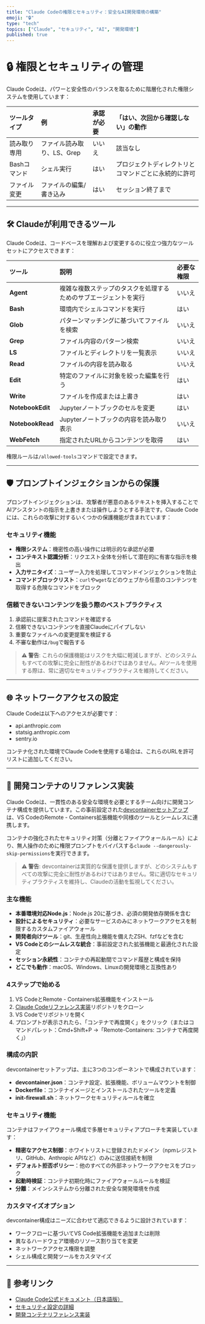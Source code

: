 ```yaml
---
title: "Claude Codeの権限とセキュリティ：安全なAI開発環境の構築"
emoji: "🔒"
type: "tech"
topics: ["Claude", "セキュリティ", "AI", "開発環境"]
published: true
---
```


# 🔒 権限とセキュリティの管理

Claude Codeは、パワーと安全性のバランスを取るために階層化された権限システムを使用しています：

| ツールタイプ   | 例                | 承認が必要 | 「はい、次回から確認しない」の動作          |
| :------- | :--------------- | :---- | :------------------------- |
| 読み取り専用   | ファイル読み取り、LS、Grep | いいえ   | 該当なし                       |
| Bashコマンド | シェル実行            | はい    | プロジェクトディレクトリとコマンドごとに永続的に許可 |
| ファイル変更   | ファイルの編集/書き込み     | はい    | セッション終了まで                  |

---

## 🛠️ Claudeが利用できるツール

Claude Codeは、コードベースを理解および変更するのに役立つ強力なツールセットにアクセスできます：

| ツール              | 説明                               | 必要な権限 |
| :--------------- | :------------------------------- | :---- |
| **Agent**        | 複雑な複数ステップのタスクを処理するためのサブエージェントを実行 | いいえ   |
| **Bash**         | 環境内でシェルコマンドを実行                   | はい    |
| **Glob**         | パターンマッチングに基づいてファイルを検索            | いいえ   |
| **Grep**         | ファイル内容のパターン検索                    | いいえ   |
| **LS**           | ファイルとディレクトリを一覧表示                 | いいえ   |
| **Read**         | ファイルの内容を読み取る                     | いいえ   |
| **Edit**         | 特定のファイルに対象を絞った編集を行う              | はい    |
| **Write**        | ファイルを作成または上書き                    | はい    |
| **NotebookEdit** | Jupyterノートブックのセルを変更              | はい    |
| **NotebookRead** | Jupyterノートブックの内容を読み取り表示          | いいえ   |
| **WebFetch**     | 指定されたURLからコンテンツを取得               | はい    |

権限ルールは`/allowed-tools`コマンドで設定できます。

---

## 🛡️ プロンプトインジェクションからの保護

プロンプトインジェクションは、攻撃者が悪意のあるテキストを挿入することでAIアシスタントの指示を上書きまたは操作しようとする手法です。Claude Codeには、これらの攻撃に対するいくつかの保護機能が含まれています：

### セキュリティ機能

- **権限システム**：機密性の高い操作には明示的な承認が必要
- **コンテキスト認識分析**：リクエスト全体を分析して潜在的に有害な指示を検出
- **入力サニタイズ**：ユーザー入力を処理してコマンドインジェクションを防止
- **コマンドブロックリスト**：`curl`や`wget`などのウェブから任意のコンテンツを取得する危険なコマンドをブロック

### 信頼できないコンテンツを扱う際のベストプラクティス

1. 承認前に提案されたコマンドを確認する
2. 信頼できないコンテンツを直接Claudeにパイプしない
3. 重要なファイルへの変更提案を検証する
4. 不審な動作は`/bug`で報告する

> **⚠️ 警告**: これらの保護機能はリスクを大幅に軽減しますが、どのシステムもすべての攻撃に完全に耐性があるわけではありません。AIツールを使用する際は、常に適切なセキュリティプラクティスを維持してください。

---

## 🌐 ネットワークアクセスの設定

Claude Codeは以下へのアクセスが必要です：

- api.anthropic.com
- statsig.anthropic.com
- sentry.io

コンテナ化された環境でClaude Codeを使用する場合は、これらのURLを許可リストに追加してください。

---

## 🐳 開発コンテナのリファレンス実装

Claude Codeは、一貫性のある安全な環境を必要とするチーム向けに開発コンテナ構成を提供しています。この事前設定された[devcontainerセットアップ](https://code.visualstudio.com/docs/devcontainers/containers)は、VS CodeのRemote - Containers拡張機能や同様のツールとシームレスに連携します。

コンテナの強化されたセキュリティ対策（分離とファイアウォールルール）により、無人操作のために権限プロンプトをバイパスする`claude --dangerously-skip-permissions`を実行できます。

> **⚠️ 警告**: devcontainerは実質的な保護を提供しますが、どのシステムもすべての攻撃に完全に耐性があるわけではありません。常に適切なセキュリティプラクティスを維持し、Claudeの活動を監視してください。

### 主な機能

- **本番環境対応Node.js**：Node.js 20に基づき、必須の開発依存関係を含む
- **設計によるセキュリティ**：必要なサービスのみにネットワークアクセスを制限するカスタムファイアウォール
- **開発者向けツール**：git、生産性向上機能を備えたZSH、fzfなどを含む
- **VS Codeとのシームレスな統合**：事前設定された拡張機能と最適化された設定
- **セッション永続性**：コンテナの再起動間でコマンド履歴と構成を保持
- **どこでも動作**：macOS、Windows、Linuxの開発環境と互換性あり

### 4ステップで始める

1. VS CodeとRemote - Containers拡張機能をインストール
2. [Claude Codeリファレンス実装](https://github.com/anthropics/claude-code/tree/main/.devcontainer)リポジトリをクローン
3. VS Codeでリポジトリを開く
4. プロンプトが表示されたら、「コンテナで再度開く」をクリック（またはコマンドパレット：Cmd+Shift+P →「Remote-Containers: コンテナで再度開く」）

### 構成の内訳

devcontainerセットアップは、主に3つのコンポーネントで構成されています：

- **devcontainer.json**：コンテナ設定、拡張機能、ボリュームマウントを制御
- **Dockerfile**：コンテナイメージとインストールされたツールを定義
- **init-firewall.sh**：ネットワークセキュリティルールを確立

### セキュリティ機能

コンテナはファイアウォール構成で多層セキュリティアプローチを実装しています：

- **精密なアクセス制御**：ホワイトリストに登録されたドメイン（npmレジストリ、GitHub、Anthropic APIなど）のみに送信接続を制限
- **デフォルト拒否ポリシー**：他のすべての外部ネットワークアクセスをブロック
- **起動時検証**：コンテナ初期化時にファイアウォールルールを検証
- **分離**：メインシステムから分離された安全な開発環境を作成

### カスタマイズオプション

devcontainer構成はニーズに合わせて適応できるように設計されています：

- ワークフローに基づいてVS Code拡張機能を追加または削除
- 異なるハードウェア環境のリソース割り当てを変更
- ネットワークアクセス権限を調整
- シェル構成と開発ツールをカスタマイズ

---

## 🔗 参考リンク

- [Claude Code公式ドキュメント（日本語版）](https://docs.anthropic.com/ja/docs/claude-code)
- [セキュリティ設定の詳細](https://docs.anthropic.com/ja/docs/claude-code/security)
- [開発コンテナリファレンス実装](https://github.com/anthropics/claude-code/tree/main/.devcontainer)